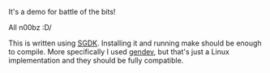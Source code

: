 It's a demo for battle of the bits!

All n00bz :D/

This is written using [SGDK](https://github.com/Stephane-D/SGDK). Installing it and running make should be enough to compile. More specifically I used [gendev](https://github.com/kubilus1/gendev), but that's just a Linux implementation and they should be fully compatible.
